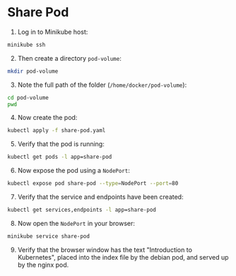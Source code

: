 # Share Pod

1. Log in to Minikube host:

```sh
minikube ssh
```

2. Then create a directory `pod-volume`:

```sh
mkdir pod-volume
```

3. Note the full path of the folder (`/home/docker/pod-volume`):

```sh
cd pod-volume
pwd
```

4. Now create the pod:

```sh
kubectl apply -f share-pod.yaml
```

5. Verify that the pod is running:

```sh
kubectl get pods -l app=share-pod
```

6. Now expose the pod using a `NodePort`:

```sh
kubectl expose pod share-pod --type=NodePort --port=80
```

7. Verify that the service and endpoints have been created:

```sh
kubectl get services,endpoints -l app=share-pod
```

8. Now open the `NodePort` in your browser:

```sh
minikube service share-pod
```

9. Verify that the browser window has the text "Introduction to Kubernetes", placed into the index file by the debian pod, and served up by the nginx pod.